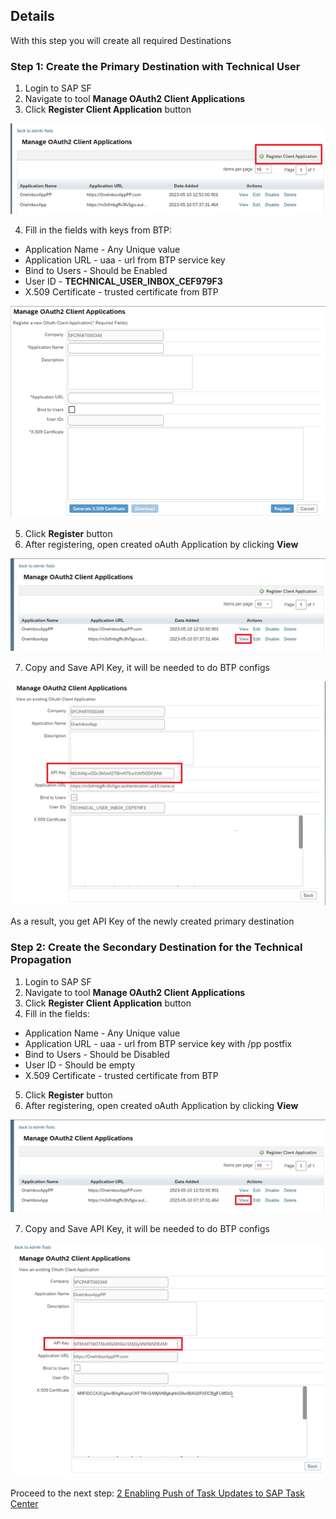 ## Details

With this step you will create all required Destinations 


### Step 1: Create the Primary Destination with Technical User

1. Login to SAP SF
2. Navigate to tool **Manage OAuth2 Client Applications**
3. Click **Register Client Application** button

![Register Client Application](./Images/1.3.1.png "Register Client Application")

4. Fill in the fields with keys from BTP:

- Application Name - Any Unique value
- Application URL - uaa - url from BTP service key
- Bind to Users - Should be Enabled
- User ID - **TECHNICAL_USER_INBOX_CEF979F3**
- X.509 Certificate - trusted certificate from BTP

![Primary destination](./Images/1.4.1.png "Primary destination")

5. Click **Register** button
6. After registering, open created oAuth Application by clicking **View**

![View destination](./Images/1.6.1.png "View destination")

7. Copy and Save API Key, it will be needed to do BTP configs

![API Key](./Images/1.7.1.png "API Key")

As a result, you get API Key of the newly created primary destination


### Step 2: Create the Secondary Destination for the Technical Propagation

1. Login to SAP SF
2. Navigate to tool **Manage OAuth2 Client Applications**
3. Click **Register Client Application** button
4. Fill in the fields:

- Application Name - Any Unique value
- Application URL - uaa - url from BTP service key with /pp postfix
- Bind to Users - Should be Disabled
- User ID - Should be empty
- X.509 Certificate - trusted certificate from BTP

5. Click **Register** button
6. After registering, open created oAuth Application by clicking **View**

![View Destination](./Images/2.6.1.png "View Destination")

7. Copy and Save API Key, it will be needed to do BTP configs

![API Key](./Images/2.7.1.png "API Key")



Proceed to the next step: [2 Enabling Push of Task Updates to SAP Task Center](https://github.com/Sereg20/Task_Center/blob/master/SF_config/2%20Enable%20tasks%20push/README.md)

